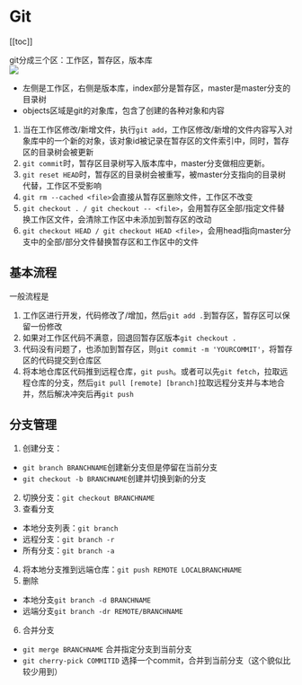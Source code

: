 # Git

[[toc]]

git分成三个区：工作区，暂存区，版本库  
![](/note/2019-06-20-13-11-29.png)
* 左侧是工作区，右侧是版本库，index部分是暂存区，master是master分支的目录树
* objects区域是git的对象库，包含了创建的各种对象和内容  
1. 当在工作区修改/新增文件，执行`git add`，工作区修改/新增的文件内容写入对象库中的一个新的对象，该对象id被记录在暂存区的文件索引中，同时，暂存区的目录树会被更新
2. `git commit`时，暂存区目录树写入版本库中，master分支做相应更新。
3. `git reset HEAD`时，暂存区的目录树会被重写，被master分支指向的目录树代替，工作区不受影响
4. `git rm --cached <file>`会直接从暂存区删除文件，工作区不改变
5. `git checkout . / git checkout -- <file>`，会用暂存区全部/指定文件替换工作区文件，会清除工作区中未添加到暂存区的改动
6. `git checkout HEAD / git checkout HEAD <file>`，会用head指向master分支中的全部/部分文件替换暂存区和工作区中的文件  

## 基本流程
一般流程是
1. 工作区进行开发，代码修改了/增加，然后`git add .`到暂存区，暂存区可以保留一份修改
2. 如果对工作区代码不满意，回退回暂存区版本`git checkout .`
3. 代码没有问题了，也添加到暂存区，则`git commit -m 'YOURCOMMIT'`，将暂存区的代码提交到仓库区
4. 将本地仓库区代码推到远程仓库，`git push`。或者可以先`git fetch`，拉取远程仓库的分支，然后`git pull [remote] [branch]`拉取远程分支并与本地合并，然后解决冲突后再`git push`

## 分支管理
1. 创建分支：
  * `git branch BRANCHNAME`创建新分支但是停留在当前分支
  * `git checkout -b BRANCHNAME`创建并切换到新的分支
2. 切换分支：`git checkout BRANCHNAME`
3. 查看分支
  * 本地分支列表：`git branch`
  * 远程分支：`git branch -r`
  * 所有分支：`git branch -a`
4. 将本地分支推到远端仓库：`git push REMOTE LOCALBRANCHNAME`
5. 删除
  * 本地分支`git branch -d BRANCHNAME`
  * 远端分支`git branch -dr REMOTE/BRANCHNAME`
6. 合并分支
  * `git merge BRANCHNAME` 合并指定分支到当前分支
  * `git cherry-pick COMMITID` 选择一个commit，合并到当前分支（这个貌似比较少用到）
